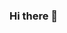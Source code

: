 ### Hi there 👋

<!--
**mjtbkh/mjtbkh** is a ✨ _special_ ✨ repository because its `README.md` (this file) appears on your GitHub profile.

Here are some ideas to get you started:

- 🔭 I’m currently working on personal projects
- 🌱 I’m currently learning MERN stack, Blockchain, Web 3.0
- 👯 I’m looking to collaborate on opensource blockchain-based projects
- 🤔 I’m looking for help with developing opensource blockchain projects
- 💬 Ask me about MERN-stack, GraphQL, Blockchain, Bitcoin and smart-contracts
- 📫 How to reach me: tlgrm @mjtb_kh / mojtabakh[at]hotmail.com
- ⚡ Fun fact: JavaScript is both interpreted & compiled by V8 engine!
-->
